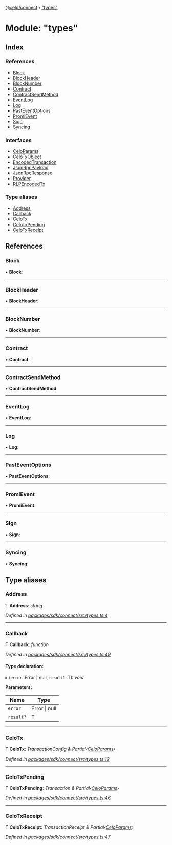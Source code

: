 [@celo/connect](../README.md) › ["types"](_types_.md)

# Module: "types"

## Index

### References

* [Block](_types_.md#block)
* [BlockHeader](_types_.md#blockheader)
* [BlockNumber](_types_.md#blocknumber)
* [Contract](_types_.md#contract)
* [ContractSendMethod](_types_.md#contractsendmethod)
* [EventLog](_types_.md#eventlog)
* [Log](_types_.md#log)
* [PastEventOptions](_types_.md#pasteventoptions)
* [PromiEvent](_types_.md#promievent)
* [Sign](_types_.md#sign)
* [Syncing](_types_.md#syncing)

### Interfaces

* [CeloParams](../interfaces/_types_.celoparams.md)
* [CeloTxObject](../interfaces/_types_.celotxobject.md)
* [EncodedTransaction](../interfaces/_types_.encodedtransaction.md)
* [JsonRpcPayload](../interfaces/_types_.jsonrpcpayload.md)
* [JsonRpcResponse](../interfaces/_types_.jsonrpcresponse.md)
* [Provider](../interfaces/_types_.provider.md)
* [RLPEncodedTx](../interfaces/_types_.rlpencodedtx.md)

### Type aliases

* [Address](_types_.md#address)
* [Callback](_types_.md#callback)
* [CeloTx](_types_.md#celotx)
* [CeloTxPending](_types_.md#celotxpending)
* [CeloTxReceipt](_types_.md#celotxreceipt)

## References

###  Block

• **Block**:

___

###  BlockHeader

• **BlockHeader**:

___

###  BlockNumber

• **BlockNumber**:

___

###  Contract

• **Contract**:

___

###  ContractSendMethod

• **ContractSendMethod**:

___

###  EventLog

• **EventLog**:

___

###  Log

• **Log**:

___

###  PastEventOptions

• **PastEventOptions**:

___

###  PromiEvent

• **PromiEvent**:

___

###  Sign

• **Sign**:

___

###  Syncing

• **Syncing**:

## Type aliases

###  Address

Ƭ **Address**: *string*

*Defined in [packages/sdk/connect/src/types.ts:4](https://github.com/celo-org/celo-monorepo/blob/master/packages/sdk/connect/src/types.ts#L4)*

___

###  Callback

Ƭ **Callback**: *function*

*Defined in [packages/sdk/connect/src/types.ts:49](https://github.com/celo-org/celo-monorepo/blob/master/packages/sdk/connect/src/types.ts#L49)*

#### Type declaration:

▸ (`error`: Error | null, `result?`: T): *void*

**Parameters:**

Name | Type |
------ | ------ |
`error` | Error &#124; null |
`result?` | T |

___

###  CeloTx

Ƭ **CeloTx**: *TransactionConfig & Partial‹[CeloParams](../interfaces/_types_.celoparams.md)›*

*Defined in [packages/sdk/connect/src/types.ts:12](https://github.com/celo-org/celo-monorepo/blob/master/packages/sdk/connect/src/types.ts#L12)*

___

###  CeloTxPending

Ƭ **CeloTxPending**: *Transaction & Partial‹[CeloParams](../interfaces/_types_.celoparams.md)›*

*Defined in [packages/sdk/connect/src/types.ts:46](https://github.com/celo-org/celo-monorepo/blob/master/packages/sdk/connect/src/types.ts#L46)*

___

###  CeloTxReceipt

Ƭ **CeloTxReceipt**: *TransactionReceipt & Partial‹[CeloParams](../interfaces/_types_.celoparams.md)›*

*Defined in [packages/sdk/connect/src/types.ts:47](https://github.com/celo-org/celo-monorepo/blob/master/packages/sdk/connect/src/types.ts#L47)*
